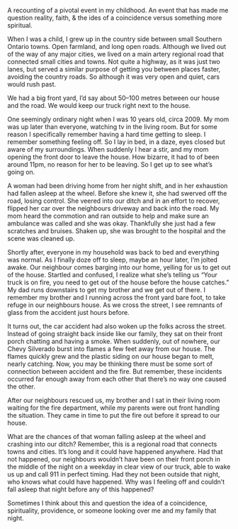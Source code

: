 A recounting of a pivotal event in my
childhood. An event that has made me
question reality, faith, & the ides of a coincidence versus something more spiritual.

When I was a child, I grew up in the country side between small Southern Ontario towns. Open farmland, and long open roads. Although we lived out of the way of any major cities, we lived on a main artery regional road that connected small cities and towns. Not quite a highway, as it was just two lanes, but served a similar purpose of getting you between places faster, avoiding the country roads. So although it was very open and quiet, cars would rush past.

We had a big front yard, I’d say about 50–100 metres between our house and the road. We would keep our truck right next to the house.

One seemingly ordinary night when I was 10 years old, circa 2009. My mom was up later than everyone, watching tv in the living room. But for some reason I specifically remember having a hard time getting to sleep. I remember something feeling off. So I lay in bed, in a daze, eyes closed but aware of my surroundings. When suddenly I hear a stir, and my mom opening the front door to leave the house. How bizarre, it had to of been around 11pm, no reason for her to be leaving. So I get up to see what’s going on.

A woman had been driving home from her night shift, and in her exhaustion had fallen asleep at the wheel. Before she knew it, she had swerved off the road, losing control. She veered into our ditch and in an effort to recover, flipped her car over the neighbours driveway and back into the road. My mom heard the commotion and ran outside to help and make sure an ambulance was called and she was okay. Thankfully she just had a few scratches and bruises. Shaken up, she was brought to the hospital and the scene was cleaned up.

Shortly after, everyone in my household was back to bed and everything was normal. As I finally doze off to sleep, maybe an hour later, I’m jolted awake. Our neighbour comes barging into our home, yelling for us to get out of the house. Startled and confused, I realize what she’s telling us “Your truck is on fire, you need to get out of the house before the house catches.” My dad runs downstairs to get my brother and we get out of there. I remember my brother and I running across the front yard bare foot, to take refuge in our neighbours house. As we cross the street, I see remnants of glass from the accident just hours before.

It turns out, the car accident had also woken up the folks across the street. Instead of going straight back inside like our family, they sat on their front porch chatting and having a smoke. When suddenly, out of nowhere, our Chevy Silverado burst into flames a few feet away from our house. The flames quickly grew and the plastic siding on our house began to melt, nearly catching. Now, you may be thinking there must be some sort of connection between accident and the fire. But remember, these incidents occurred far enough away from each other that there’s no way one caused the other. 

After our neighbours rescued us, my brother and I sat in their living room waiting for the fire department, while my parents were out front handling the situation. They came in time to put the fire out before it spread to our house. 

What are the chances of that woman falling asleep at the wheel and crashing into our ditch? Remember, this is a regional road that connects towns and cities. It’s long and it could have happened anywhere. Had that not happened, our neighbours wouldn’t have been on their front porch in the middle of the night on a weekday in clear view of our truck, able to wake us up and call 911 in perfect timing. Had they not been outside that night, who knows what could have happened. Why was I feeling off and couldn’t fall asleep that night before any of this happened?

Sometimes I think about this and question the idea of a coincidence, spirituality, providence, or someone looking over me and my family that night.